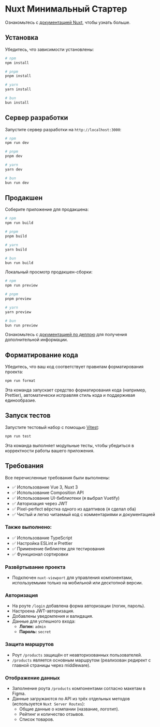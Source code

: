# Nuxt Минимальный Стартер

Ознакомьтесь с [документацией Nuxt](https://nuxt.com/docs/getting-started/introduction), чтобы узнать больше.

## Установка

Убедитесь, что зависимости установлены:

```bash
# npm
npm install

# pnpm
pnpm install

# yarn
yarn install

# bun
bun install
```

## Сервер разработки

Запустите сервер разработки на `http://localhost:3000`:

```bash
# npm
npm run dev

# pnpm
pnpm dev

# yarn
yarn dev

# bun
bun run dev
```

## Продакшен

Соберите приложение для продакшена:

```bash
# npm
npm run build

# pnpm
pnpm build

# yarn
yarn build

# bun
bun run build
```

Локальный просмотр продакшен-сборки:

```bash
# npm
npm run preview

# pnpm
pnpm preview

# yarn
yarn preview

# bun
bun run preview
```

Ознакомьтесь с [документацией по деплою](https://nuxt.com/docs/getting-started/deployment) для получения дополнительной информации.

## Форматирование кода

Убедитесь, что ваш код соответствует правилам форматирования проекта:

```bash
npm run format
```

Эта команда запускает средство форматирования кода (например, Prettier), автоматически исправляя стиль кода и поддерживая единообразие.

## Запуск тестов

Запустите тестовый набор с помощью [Vitest](https://vitest.dev/):

```bash
npm run test
```

Эта команда выполняет модульные тесты, чтобы убедиться в корректности работы вашего приложения.

## Требования

Все перечисленные требования были выполнены:

- ✅ Использование Vue 3, Nuxt 3
- ✅ Использование Composition API
- ✅ Использование UI-библиотеки (я выбрал Vuetify)
- ✅ Авторизация через JWT
- ✅ Pixel-perfect вёрстка одного из адаптивов (я сделал оба)
- ✅ Чистый и легко читаемый код с комментариями и документацией

### Также выполнено:

- ✅ Использование TypeScript
- ✅ Настройка ESLint и Prettier
- ✅ Применение библиотек для тестирования
- ✅ Функционал сортировки

### Развёртывание проекта
- Подключен `nuxt-viewport` для управления компонентами, используемыми только на мобильной или десктопной версии.

### Авторизация
- На роуте `/login` добавлена форма авторизации (логин, пароль).
- Настроена JWT-авторизация.
- Добавлены уведомления и валидация.
- Данные для успешного входа:
    - **Логин:** `admin`
    - **Пароль:** `secret`

### Защита маршрутов
- Роут `/products` защищён от неавторизованных пользователей.
- `/products` является основным маршрутом (реализован редирект с главной страницы через middleware).

### Отображение данных
- Заполнение роута `/products` компонентами согласно макетам в Figma.
- Данные загружаются по API из трёх отдельных методов (используется `Nuxt Server Routes`):
    - Общие данные о компании (название, логотип).
    - Рейтинг и количество отзывов.
    - Список товаров.


